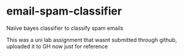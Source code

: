 # email-spam-classifier
Naiive bayes classifier to classify spam emails

This was a uni lab assignment that wasnt submitted through github, uploaded it to GH now just for reference
